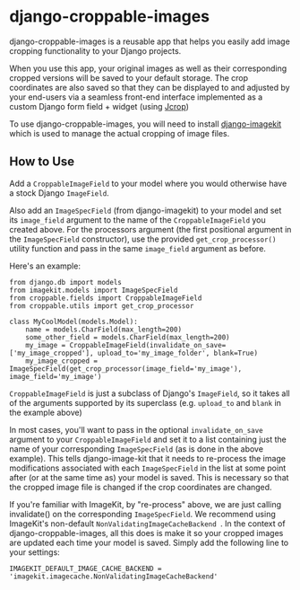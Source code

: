 django-croppable-images
=======================
django-croppable-images is a reusable app that helps you easily add image cropping functionality to your Django projects.

When you use this app, your original images as well as their corresponding cropped versions will be saved to your default storage.  The crop coordinates are also saved so that they can be displayed to and adjusted by your end-users via a seamless front-end interface implemented as a custom Django form field + widget (using [Jcrop](http://deepliquid.com/content/Jcrop.html))

To use django-croppable-images, you will need to install [django-imagekit](https://github.com/jdriscoll/django-imagekit) which is used to manage the actual cropping of image files.

How to Use
----------
Add a `CroppableImageField` to your model where you would otherwise have a stock Django `ImageField`.

Also add an `ImageSpecField` (from django-imagekit) to your model and set its `image_field` argument to the name of the `CroppableImageField` you created above.  For the processors argument (the first positional argument in the `ImageSpecField` constructor), use the provided `get_crop_processor()` utility function and pass in the same `image_field` argument as before.

Here's an example:

    from django.db import models
    from imagekit.models import ImageSpecField
    from croppable.fields import CroppableImageField
    from croppable.utils import get_crop_processor

    class MyCoolModel(models.Model):
        name = models.CharField(max_length=200)
        some_other_field = models.CharField(max_length=200)
        my_image = CroppableImageField(invalidate_on_save=['my_image_cropped'], upload_to='my_image_folder', blank=True)
        my_image_cropped = ImageSpecField(get_crop_processor(image_field='my_image'), image_field='my_image')

`CroppableImageField` is just a subclass of Django's `ImageField`, so it takes all of the arguments supported by its superclass (e.g. `upload_to` and `blank` in the example above)

In most cases, you'll want to pass in the optional `invalidate_on_save` argument to your `CroppableImageField` and set it to a list containing just the name of your corresponding `ImageSpecField` (as is done in the above example).  This tells django-image-kit that it needs to re-process the image modifications associated with each `ImageSpecField` in the list at some point after (or at the same time as) your model is saved.  This is necessary so that the cropped image file is changed if the crop coordinates are changed.

If you're familiar with ImageKit, by "re-process" above, we are just calling invalidate() on the corresponding `ImageSpecField`.  We recommend using ImageKit's non-default `NonValidatingImageCacheBackend `.  In the context of django-croppable-images, all this does is make it so your cropped images are updated each time your model is saved.  Simply add the following line to your settings:

    IMAGEKIT_DEFAULT_IMAGE_CACHE_BACKEND = 'imagekit.imagecache.NonValidatingImageCacheBackend'
